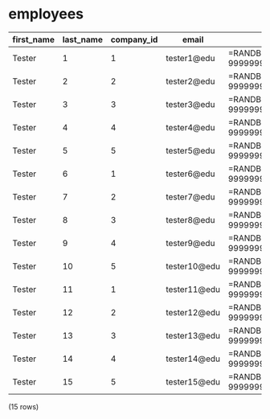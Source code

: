 employees
=========

| first_name | last_name | company_id |    email     |                 phone                  | password | created_by_id | updated_by_id |
|------------|-----------|------------|--------------|----------------------------------------|----------|---------------|---------------|
| Tester     | 1         | 1          | tester1@edu  | =RANDBETWEEN(10000000000, 99999999999) | 12345    | 1             | 1             |
| Tester     | 2         | 2          | tester2@edu  | =RANDBETWEEN(10000000000, 99999999999) | 12345    | 1             | 1             |
| Tester     | 3         | 3          | tester3@edu  | =RANDBETWEEN(10000000000, 99999999999) | 12345    | 1             | 1             |
| Tester     | 4         | 4          | tester4@edu  | =RANDBETWEEN(10000000000, 99999999999) | 12345    | 1             | 1             |
| Tester     | 5         | 5          | tester5@edu  | =RANDBETWEEN(10000000000, 99999999999) | 12345    | 1             | 1             |
| Tester     | 6         | 1          | tester6@edu  | =RANDBETWEEN(10000000000, 99999999999) | 12345    | 1             | 1             |
| Tester     | 7         | 2          | tester7@edu  | =RANDBETWEEN(10000000000, 99999999999) | 12345    | 1             | 1             |
| Tester     | 8         | 3          | tester8@edu  | =RANDBETWEEN(10000000000, 99999999999) | 12345    | 1             | 1             |
| Tester     | 9         | 4          | tester9@edu  | =RANDBETWEEN(10000000000, 99999999999) | 12345    | 1             | 1             |
| Tester     | 10        | 5          | tester10@edu | =RANDBETWEEN(10000000000, 99999999999) | 12345    | 1             | 1             |
| Tester     | 11        | 1          | tester11@edu | =RANDBETWEEN(10000000000, 99999999999) | 12345    | 1             | 1             |
| Tester     | 12        | 2          | tester12@edu | =RANDBETWEEN(10000000000, 99999999999) | 12345    | 1             | 1             |
| Tester     | 13        | 3          | tester13@edu | =RANDBETWEEN(10000000000, 99999999999) | 12345    | 1             | 1             |
| Tester     | 14        | 4          | tester14@edu | =RANDBETWEEN(10000000000, 99999999999) | 12345    | 1             | 1             |
| Tester     | 15        | 5          | tester15@edu | =RANDBETWEEN(10000000000, 99999999999) | 12345    | 1             | 1             |
(15 rows)

